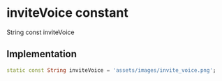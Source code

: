 


# inviteVoice constant







String const inviteVoice
  







## Implementation

```dart
static const String inviteVoice = 'assets/images/invite_voice.png';
```







